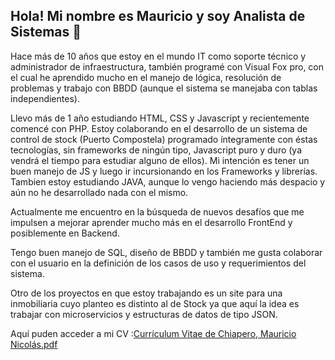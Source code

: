 ## Hola! Mi nombre es Mauricio y soy Analista de Sistemas 👋
Hace más de 10 años que estoy en el mundo IT como soporte técnico y administrador de infraestructura, también programé con Visual Fox pro, con el cual he aprendido mucho en el manejo de lógica, resolución de problemas y trabajo con BBDD (aunque el sistema se manejaba con tablas independientes).

Llevo más de 1 año estudiando HTML, CSS y Javascript y recientemente comencé con PHP. Estoy colaborando en el desarrollo de un sistema de control de stock (Puerto Compostela) programado íntegramente con éstas tecnologías, sin frameworks de ningún tipo, Javascript puro y duro (ya vendrá el tiempo para estudiar alguno de ellos). 
Mi intención es tener un buen manejo de JS y luego ir incursionando en los Frameworks y librerías.
Tambien estoy estudiando JAVA, aunque lo vengo haciendo más despacio y aún no he desarrollado nada con el mismo.

Actualmente me encuentro en la búsqueda de nuevos desafíos que me impulsen a mejorar aprender mucho más en el desarrollo FrontEnd y posiblemente en Backend.

Tengo buen manejo de SQL, diseño de BBDD y también me gusta colaborar con el usuario en la definición de los casos de uso y requerimientos del sistema.

Otro de los proyectos en que estoy trabajando es un site para una inmobiliaria cuyo planteo es distinto al de Stock ya que aquí la idea es trabajar con microservicios y estructuras de datos de tipo JSON.

Aquí puden acceder a mi CV :[Currículum Vitae de Chiapero, Mauricio Nicolás.pdf](https://github.com/user-attachments/files/16462017/Curriculum.Vitae.de.Chiapero.Mauricio.Nicolas_2024.pdf)
